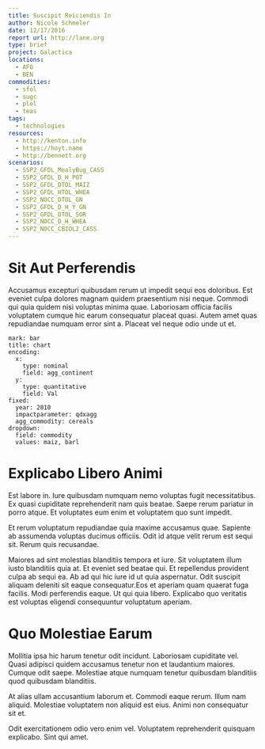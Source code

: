 ```yaml
---
title: Suscipit Reiciendis In
author: Nicole Schmeler
date: 12/17/2016
report url: http://lane.org
type: brief
project: Galactica
locations:
  - AFG
  - BEN
commodities:
  - sfol
  - sugc
  - plol
  - teas
tags:
  - technologies
resources:
  - http://kenton.info
  - https://hoyt.name
  - http://bennett.org
scenarios:
  - SSP2_GFDL_MealyBug_CASS
  - SSP2_GFDL_D_H_POT
  - SSP2_GFDL_DTOL_MAIZ
  - SSP2_GFDL_HTOL_WHEA
  - SSP2_NOCC_DTOL_GN
  - SSP2_GFDL_D_H_Y_GN
  - SSP2_GFDL_DTOL_SOR
  - SSP2_NOCC_D_H_WHEA
  - SSP2_NOCC_CBIOL2_CASS
---
```

# Sit Aut Perferendis
Accusamus excepturi quibusdam rerum ut impedit sequi eos doloribus. Est eveniet culpa dolores magnam quidem praesentium nisi neque. Commodi qui quia quidem nisi voluptas minima quae. Laboriosam officia facilis voluptatem cumque hic earum consequatur placeat quasi. Autem amet quas repudiandae numquam error sint a. Placeat vel neque odio unde ut et.

```vis
mark: bar
title: chart
encoding:
  x:
    type: nominal
    field: agg_continent
  y:
    type: quantitative
    field: Val
fixed:
  year: 2010
  impactparameter: qdxagg
  agg_commodity: cereals
dropdown:
  field: commodity
  values: maiz, barl
```

# Explicabo Libero Animi
Est labore in. Iure quibusdam numquam nemo voluptas fugit necessitatibus. Ex quasi cupiditate reprehenderit nam quis beatae. Saepe rerum pariatur in porro atque. Et voluptates eum enim et voluptatem quo sunt impedit.
 Et rerum voluptatum repudiandae quia maxime accusamus quae. Sapiente ab assumenda voluptas ducimus officiis. Odit id atque velit rerum est sequi sit. Rerum quis recusandae.
 Maiores ad sint molestias blanditiis tempora et iure. Sit voluptatem illum iusto blanditiis quia at. Et eveniet sed beatae qui. Et repellendus provident culpa ab sequi ea. Ab ad qui hic iure id ut quia aspernatur. Odit suscipit aliquam deleniti sit eaque consequatur.Eos et aperiam quam quaerat fuga facilis. Modi perferendis eaque. Ut qui quia libero. Explicabo quo veritatis est voluptas eligendi consequuntur voluptatum aperiam.

# Quo Molestiae Earum
Mollitia ipsa hic harum tenetur odit incidunt. Laboriosam cupiditate vel. Quasi adipisci quidem accusamus tenetur non et laudantium maiores. Cumque odit saepe. Molestiae atque numquam tenetur quibusdam blanditiis quod quibusdam blanditiis.
 At alias ullam accusantium laborum et. Commodi eaque rerum. Illum nam aliquid. Molestiae voluptatem non aliquid est eius. Animi non consequatur sit et.
 Odit exercitationem odio vero enim vel. Voluptatem reprehenderit quisquam explicabo. Sint qui amet.
